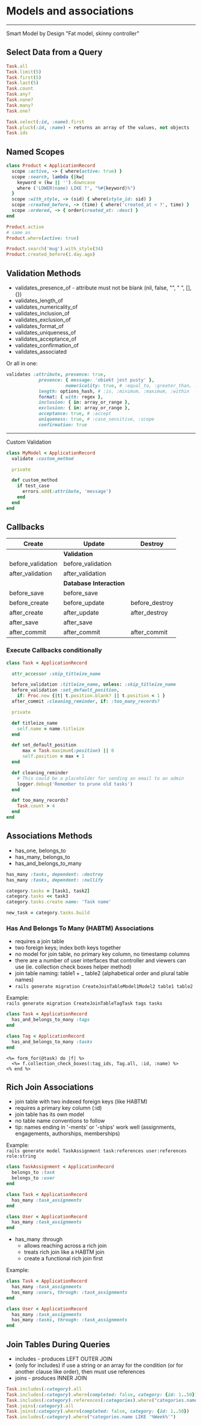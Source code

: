 # Models and associations

--------------------------------------------
Smart Model by Design
"Fat model, skinny controller"

## Select Data from a Query

```ruby
Task.all
Task.limit(5)
Task.first(5)
Task.last(5)
Task.count
Task.any?
Task.none?
Task.many?
Task.one?

Task.select(:id, :name).first
Task.pluck(:id, :name) - returns an array of the values, not objects
Task.ids
```

## Named Scopes

```ruby
class Product < ApplicationRecord
  scope :active, -> { where(active: true) }
  scope :search, lambda {|kw|
    keyword = (kw || '').downcase
    where ('LOWER(name) LIKE ?', "%#{keyword}%")
  }
  scope :with_style, -> (sid) { where(style_id: sid) }
  scope :created_before, -> (time) { where('created_at < ?', time) }
  scope :ordered, -> { order(created_at: :desc) }
end
```

```ruby
Product.active
# same as
Product.where(active: true)

Product.search('mug').with_style(34)
Product.created_before(1.day.ago)
```

## Validation Methods

- validates_presence_of - attribute must not be blank (nil, false, "", "  ", [], {})
- validates_length_of
- validates_numericality_of
- validates_inclusion_of
- validates_exclusion_of
- validates_format_of
- validates_uniqueness_of
- validates_acceptance_of
- validates_confirmation_of
- validates_associated

Or all in one:

```ruby
validates :attribute, presence: true,
            presence: { message: 'obiekt jest pusty' },
                      numericality: true, # :equal_to, :greater_than, :less_than, :greater_than_or_equal_to, :less_than_or_equal_to
            length: options_hash, # :is, :minimum, :maximum, :within
            format: { with: regex },
            inclusion: { in: array_or_range },
            exclusion: { in: array_or_range },
            acceptance: true, # :accept
            uniqueness: true, # :case_sensitive, :scope
            confirmation: true
```

--------------------------------------------
Custom Validation

```ruby
class MyModel < ApplicationRecord
  validate :custom_method

  private

  def custom_method
    if test_case
      errors.add(:attribute, 'message')
    end
  end
end
```

## Callbacks

|      Create       |       Update      |     Destroy    |
| ----------------- | ----------------- | -------------- |
|                   |  **Validation**   |                |
| before_validation | before_validation |                |
| after_validation  | after_validation  |                |
|                | **Database Interaction** |            |
| before_save       | before_save       |                |
| before_create     | before_update     | before_destroy |
| after_create      | after_update      | after_destroy  |
| after_save        | after_save        |                |
| after_commit      | after_commit      | after_commit   |

### Execute Callbacks conditionally

```ruby
class Task < ApplicationRecord

  attr_accessor :skip_titleize_name

  before_validation :titleize_name, unless: :skip_titleize_name
  before_validation :set_default_position,
    if: Proc.new {|t| t.position.blank? || t.position < 1 }
  after_commit :cleaning_reminder, if: :too_many_records?

  private

  def titleize_name
    self.name = name.titleize
  end

  def set_default_position
      max = Task.maximum(:position) || 0
      self.position = max + 1
  end

  def cleaning_reminder
    # This could be a placeholder for sending an email to an admin
    logger.debug('Remember to prune old tasks')
  end

  def too_many_records?
    Task.count > 4
  end
end
```

## Associations Methods

- has_one, belongs_to
- has_many, belongs_to
- has_and_belongs_to_many

```ruby
has_many :tasks, dependent: :destroy
has_many :tasks, dependent: :nullify
```

```ruby
category.tasks = [task1, task2]
category.tasks << task3
category.tasks.create name: 'Task name'
```

```ruby
new_task = category.tasks.build
```

### Has And Belongs To Many (HABTM) Associations

- requires a join table
- two foreign keys; index both keys together
- no model for join table, no primary key column, no timestamp columns
- there are a number of user interfaces that controller and viewers can use (ie. collection check boxes helper method)
- join table naming: table1 + _ table2 (alphabetical order and plural table names)
- `rails generate migration CreateJoinTableModel1Model2 table1 table2`

Example:  
`rails generate migration CreateJoinTableTagTask tags tasks`

```ruby
class Task < ApplicationRecord
  has_and_belongs_to_many :tags
end
```

```ruby
class Tag < ApplicationRecord
  has_and_belongs_to_many :tasks
end
```

```erb
<%= form_for(@task) do |f| %>
  <%= f.collection_check_boxes(:tag_ids, Tag.all, :id, :name) %>
<% end %>
```

## Rich Join Associations

- join table with two indexed foreign keys (like HABTM)
- requires a primary key column (:id)
- join table has its own model
- no table name conventions to follow
- tip: names ending in '-ments' or '-ships' work well
  (assignments, engagements, authorships, memberships)

Example:  
`rails generate model TaskAssignment task:references user:references role:string`

```ruby
class TaskAssignment < ApplicationRecord
  belongs_to :task
  belongs_to :user
end
```

```ruby
class Task < ApplicationRecord
  has_many :task_assignments
end
```

```ruby
class User < ApplicationRecord
  has_many :task_assignments
end
```

- has_many :through
  - allows reaching across a rich join
  - treats rich join like a HABTM join
  - create a functional rich join first

Example:

```ruby
class Task < ApplicationRecord
  has_many :task_assignments
  has_many :users, through: :task_assignments
end
```

```ruby
class User < ApplicationRecord
  has_many :task_assignments
  has_many :tasks, through: :task_assignments
end
```

## Join Tables During Queries

- includes - produces LEFT OUTER JOIN
- (only for includes) if use a string or an array for the condition (or for another clause like order), then must use references
- joins    - produces INNER JOIN

```ruby
Task.includes(:category).all
Task.includes(:category).where(completed: false, category: {id: 1..50})
Task.includes(:category).references(:categories).where("categories.name LIKE '%Week%'")
Task.joins(:category).all
Task.joins(:category).where(completed: false, category: {id: 1..50})
Task.includes(:category).where("categories.name LIKE '%Week%'")
```
